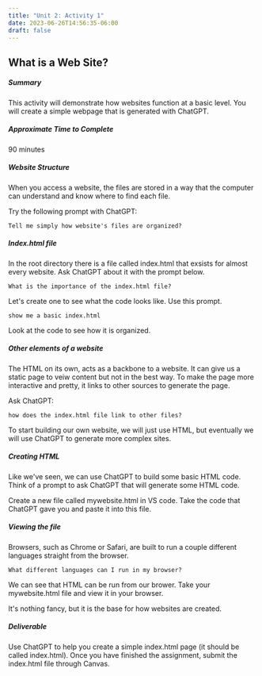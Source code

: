 ```yaml
---
title: "Unit 2: Activity 1"
date: 2023-06-26T14:56:35-06:00
draft: false
---
```


## What is a Web Site?

##### Summary

This activity will demonstrate how websites function at a basic level. You will create a simple webpage that is generated with ChatGPT.

##### Approximate Time to Complete

90 minutes

##### Website Structure

When you access a website, the files are stored in a way that the computer can understand and know where to find each file. 

Try the following prompt with ChatGPT:

`Tell me simply how website's files are organized?`

##### Index.html file 

In the root directory there is a file called index.html that exsists for almost every website. Ask ChatGPT about it with the  prompt below. 

`What is the importance of the index.html file?`

Let's create one to see what the code looks like. Use this prompt.

`show me a basic index.html`

Look at the code to see how it is organized.

##### Other elements of a website

The HTML on its own, acts as a backbone to a website. It can give us a static page to veiw content but not in the best way. 
To make the page more interactive and pretty, it links to other sources to generate the page. 

Ask ChatGPT:

`how does the index.html file link to other files?`

To start building our own website, we will just use HTML, but eventually we will use ChatGPT to generate more complex sites.

##### Creating HTML

Like we've seen, we can use ChatGPT to build some basic HTML code. Think of a prompt to ask ChatGPT that will generate some HTML code. 

Create a new file called mywebsite.html in VS code. Take the code that ChatGPT gave you and paste it into this file.

##### Viewing the file 

Browsers, such as Chrome or Safari, are built to run a couple different languages straight from the browser. 

`What different languages can I run in my browser?`

We can see that HTML can be run from our brower. Take your mywebsite.html file and view it in your browser.

It's nothing fancy, but it is the base for how websites are created.

##### Deliverable

Use ChatGPT to help you create a simple index.html page (it should be called index.html). Once you have finished the assignment, submit the index.html file through Canvas. 
